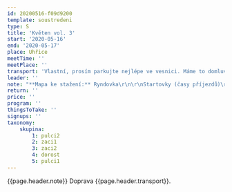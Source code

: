 ```yaml
---
id: 20200516-f09d9200
template: soustredeni
type: S
title: 'Květen vol. 3'
start: '2020-05-16'
end: '2020-05-17'
place: Uhřice
meetTime: ''
meetPlace: ''
transport: 'Vlastní, prosím parkujte nejlépe ve vesnici. Máme to domluveno s hajným, tak ať můžeme na trénink či závody i někdy příště. Díky.'
leader: ''
note: "**Mapa ke stažení:** Ryndovka\r\n\r\nStartovky (časy příjezdů)\r\n\r\n D, DH14 - COB na krátké i dlouhé postupy, DH12 - COB, DH10 - linie s pamatováním kontrol"
return: ''
price: ''
program: ''
thingsToTake: ''
signups: ''
taxonomy:
    skupina:
        1: pulci2
        2: zaci1
        3: zaci2
        4: dorost
        5: pulci1
---
```

{{page.header.note}}
 Doprava {{page.header.transport}}.

